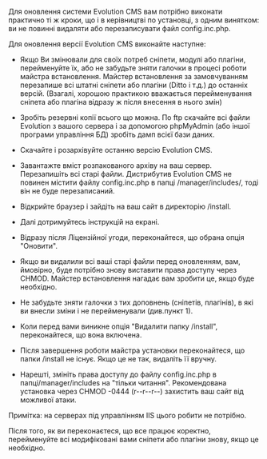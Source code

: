 Для оновлення системи Evolution CMS вам потрібно виконати практично ті ж кроки, що і в керівництві по установці, з одним винятком: ви не повинні видаляти або перезаписувати файл config.inc.php.


Для оновлення версії Evolution CMS виконайте наступне:

* Якщо Ви змінювали для своїх потреб сніпети, модулі або плагіни, перейменуйте їх, або не забудьте зняти галочки в процесі роботи майстра встановлення. Майстер встановлення за замовчуванням перезапише всі штатні сніпети або плагіни (Ditto і т.д.) до останніх версій. (Взагалі, хорошою практикою вважається перейменування сніпета або плагіна відразу ж після внесення в нього змін)


* Зробіть резервні копії всього що можна. По ftp скачайте всі файли Evolution з вашого сервера і за допомогою phpMyAdmin (або іншої програми управління БД) зробіть дамп всієї бази даних.
* Скачайте і розархівуйте останню версію Evolution CMS.
* Завантажте вміст розпакованого архіву на ваш сервер. Перезапишіть всі старі файли. Дистрибутив Evolution CMS не повинен містити файлу config.inc.php в папці /manager/includes/, тоді він не буде перезаписаний.
* Відкрийте браузер і зайдіть на ваш сайт в директорію /install.
* Далі дотримуйтесь інструкцій на екрані.
* Відразу після Ліцензійної угоди, переконайтеся, що обрана опція "Оновити".

* Якщо ви видалили всі ваші старі файли перед оновленням, вам, ймовірно, буде потрібно знову виставити права доступу через CHMOD. Майстер встановлення нагадає вам зробити це, якщо буде необхідно.

* Не забудьте зняти галочки з тих доповнень (сніпетів, плагінів), в які ви внесли зміни і не перейменували (див.пункт 1).

* Коли перед вами виникне опція "Видалити папку /install", переконайтеся, що вона включена.

* Після завершення роботи майстра установки переконайтеся, що папки /install не існує. Якщо це не так, видаліть її вручну.

* Нарешті, змініть права доступу до файлу config.inc.php в папці/manager/includes на "тільки читання". Рекомендована установка через CHMOD -0444 (r--r--r--) захистить ваш сайт від можливої атаки.

Примітка: на серверах під управлінням IIS цього робити не потрібно.

Після того, як ви переконаєтеся, що все працює коректно, перейменуйте всі модифіковані вами сніпети або плагіни знову, якщо це необхідно.
